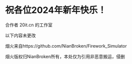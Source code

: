 # 祝各位2024年新年快乐！

合作者 20it.cn 的工作室

以下内容未更改

烟火来自https://github.com/NianBroken/Firework_Simulator

烟火版权归NianBroken所有，本处仅为引用非恶意搬运，侵删
